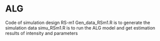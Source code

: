 # ALG
Code of simulation design RS-m1
Gen_data_RSm1.R is to generate the simulation data
simu_RSm1.R is to run the ALG model and get estimation results of intensity and parameters
